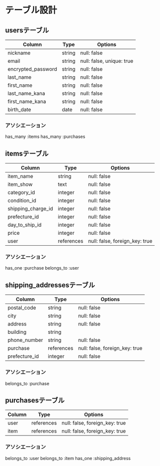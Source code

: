 # テーブル設計

## usersテーブル
| Column                | Type    | Options                   |
| --------------------- | ------- | ------------------------- |
| nickname              | string  | null: false               |
| email                 | string  | null: false, unique: true |
| encrypted_password    | string  | null: false               |
| last_name             | string  | null: false               |
| first_name            | string  | null: false               |
| last_name_kana        | string  | null: false               |
| first_name_kana       | string  | null: false               |
| birth_date            | date    | null: false               |

### アソシエーション
has_many :items
has_many :purchases

## itemsテーブル
| Column                | Type       | Options                        |
| --------------------- | ---------- | ------------------------------ |
| item_name             | string     | null: false                    |
| item_show             | text       | null: false                    |
| category_id           | integer    | null: false                    |
| condition_id          | integer    | null: false                    |
| shipping_charge_id    | integer    | null: false                    |
| prefecture_id         | integer    | null: false                    |
| day_to_ship_id        | integer    | null: false                    |
| price                 | integer    | null: false                    |
| user                  | references | null: false, foreign_key: true |

### アソシエーション
has_one :purchase
belongs_to :user

## shipping_addressesテーブル
| Column                | Type       | Options                        |
| --------------------- | ---------- | ------------------------------ |
| postal_code           | string     | null: false                    |
| city                  | string     | null: false                    |
| address               | string     | null: false                    |
| building              | string     |                                |
| phone_number          | string     | null: false                    |
| purchase              | references | null: false, foreign_key: true |
| prefecture_id         | integer    | null: false                    |

### アソシエーション
belongs_to :purchase

## purchasesテーブル
| Column                | Type       | Options                        |
| --------------------- | ---------- | ------------------------------ |
| user                  | references | null: false, foreign_key: true |
| item                  | references | null: false, foreign_key: true |

### アソシエーション
belongs_to :user
belongs_to :item
has_one :shipping_address